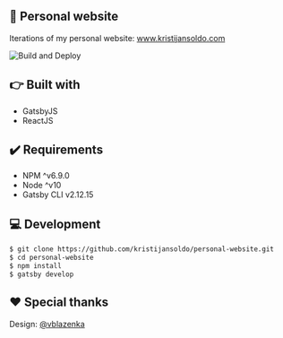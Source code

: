 🚀 Personal website
------------
Iterations of my personal website: www.kristijansoldo.com

![Build and Deploy](https://github.com/kristijansoldo/personal-website/workflows/Build%20and%20Deploy/badge.svg)

👉 Built with
---------------
- GatsbyJS
- ReactJS

✔️ Requirements
---------------
- NPM ^v6.9.0
- Node ^v10
- Gatsby CLI v2.12.15

💻 Development
---------------
```bash
$ git clone https://github.com/kristijansoldo/personal-website.git
$ cd personal-website
$ npm install
$ gatsby develop
```

❤️ Special thanks
---------------

Design: [@vblazenka]( https://github.com/vblazenka )

<!-- Security scan triggered at 2025-09-02 20:06:51 -->